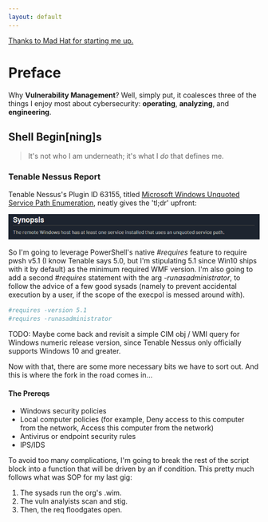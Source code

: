 ```yaml
---
layout: default
---
```


[Thanks to Mad Hat for starting me up.](https://www.youtube.com/@madhatistaken)

# Preface

Why **Vulnerability Management**? Well, simply put, it coalesces three of the things I enjoy most about cybersecurity: **operating**, **analyzing**, and **engineering**. 

## Shell Begin[ning]s

> It's not who I am underneath; it's what I _do_ that defines me.

### Tenable Nessus Report

Tenable Nessus's Plugin ID 63155, titled [Microsoft Windows Unquoted Service Path Enumeration](https://www.tenable.com/plugins/nessus/63155), neatly gives the 'tl;dr' upfront:

![Synopsis](https://github.com/MAXAPOWER/maxpower.github.io/blob/main/nessus%20synopsis.png)

So I'm going to leverage PowerShell's native _#requires_ feature to require pwsh v5.1 (I know Tenable says 5.0, but I'm stipulating 5.1 since Win10 ships with it by default) as the minimum required WMF version. I'm also going to add a second _#requires_ statement with the arg _-runasadministrator_, to follow the advice of a few good sysads (namely to prevent accidental execution by a user, if the scope of the execpol is messed around with). 

```powershell
#requires -version 5.1
#requires -runasadministrator
```
TODO: Maybe come back and revisit a simple CIM obj / WMI query for Windows numeric release version, since Tenable Nessus only officially supports Windows 10 and greater.

Now with that, there are some more necessary bits we have to sort out. And this is where the fork in the road comes in...

#### The Prereqs

*   Windows security policies
*   Local computer policies (for example, Deny access to this computer from the network, Access this computer from the network)
*   Antivirus or endpoint security rules
*   IPS/IDS

To avoid too many complications, I'm going to break the rest of the script block into a function that will be driven by an if condition. This pretty much follows what was SOP for my last gig:

1.  The sysads run the org's .wim.
2.  The vuln analyists scan and stig.
3.  Then, the req floodgates open.
